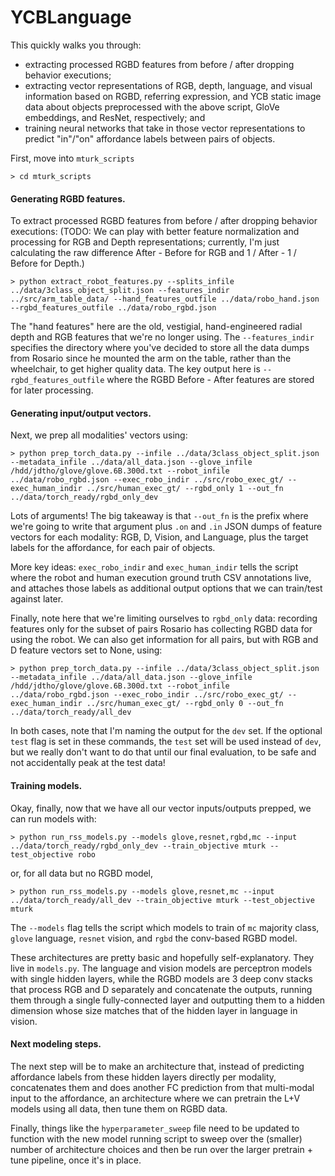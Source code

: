 # YCBLanguage

This quickly walks you through: 
- extracting processed RGBD features from before / after dropping behavior executions;
- extracting vector representations of RGB, depth, language, and visual information based on RGBD, referring expression, and YCB static image data about objects preprocessed with the above script, GloVe embeddings, and ResNet, respectively; and
- training neural networks that take in those vector representations to predict "in"/"on" affordance labels between pairs of objects.

First, move into `mturk_scripts`

`> cd mturk_scripts`

#### Generating RGBD features.

To extract processed RGBD features from before / after dropping behavior executions:
(TODO: We can play with better feature normalization and processing for RGB and Depth representations; currently, I'm just calculating the raw difference After - Before for RGB and 1 / After - 1 / Before for Depth.)

`> python extract_robot_features.py --splits_infile ../data/3class_object_split.json --features_indir ../src/arm_table_data/ --hand_features_outfile ../data/robo_hand.json --rgbd_features_outfile ../data/robo_rgbd.json`

The "hand features" here are the old, vestigial, hand-engineered radial depth and RGB features that we're no longer using. The `--features_indir` specifies the directory where you've decided to store all the data dumps from Rosario since he mounted the arm on the table, rather than the wheelchair, to get higher quality data. The key output here is `--rgbd_features_outfile` where the RGBD Before - After features are stored for later processing.

#### Generating input/output vectors.

Next, we prep all modalities' vectors using:

`> python prep_torch_data.py --infile ../data/3class_object_split.json --metadata_infile ../data/all_data.json --glove_infile /hdd/jdtho/glove/glove.6B.300d.txt --robot_infile ../data/robo_rgbd.json --exec_robo_indir ../src/robo_exec_gt/ --exec_human_indir ../src/human_exec_gt/ --rgbd_only 1 --out_fn ../data/torch_ready/rgbd_only_dev`

Lots of arguments! The big takeaway is that `--out_fn` is the prefix where we're going to write that argument plus `.on` and `.in` JSON dumps of feature vectors for each modality: RGB, D, Vision, and Language, plus the target labels for the affordance, for each pair of objects.

More key ideas: `exec_robo_indir` and `exec_human_indir` tells the script where the robot and human execution ground truth CSV annotations live, and attaches those labels as additional output options that we can train/test against later.

Finally, note here that we're limiting ourselves to `rgbd_only` data: recording features only for the subset of pairs Rosario has collecting RGBD data for using the robot. We can also get information for all pairs, but with RGB and D feature vectors set to None, using:

`> python prep_torch_data.py --infile ../data/3class_object_split.json --metadata_infile ../data/all_data.json --glove_infile /hdd/jdtho/glove/glove.6B.300d.txt --robot_infile ../data/robo_rgbd.json --exec_robo_indir ../src/robo_exec_gt/ --exec_human_indir ../src/human_exec_gt/ --rgbd_only 0 --out_fn ../data/torch_ready/all_dev`

In both cases, note that I'm naming the output for the `dev` set. If the optional `test` flag is set in these commands, the `test` set will be used instead of `dev`, but we really don't want to do that until our final evaluation, to be safe and not accidentally peak at the test data!

#### Training models.

Okay, finally, now that we have all our vector inputs/outputs prepped, we can run models with:

`> python run_rss_models.py --models glove,resnet,rgbd,mc --input ../data/torch_ready/rgbd_only_dev --train_objective mturk --test_objective robo`

or, for all data but no RGBD model, 

`> python run_rss_models.py --models glove,resnet,mc --input ../data/torch_ready/all_dev --train_objective mturk --test_objective mturk`

The `--models` flag tells the script which models to train of `mc` majority class, `glove` language, `resnet` vision, and `rgbd` the conv-based RGBD model.

These architectures are pretty basic and hopefully self-explanatory. They live in `models.py`. The language and vision models are perceptron models with single hidden layers, while the RGBD models are 3 deep conv stacks that process RGB and D separately and concatenate the outputs, running them through a single fully-connected layer and outputting them to a hidden dimension whose size matches that of the hidden layer in language in vision.

#### Next modeling steps.

The next step will be to make an architecture that, instead of predicting affordance labels from these hidden layers directly per modality, concatenates them and does another FC prediction from that multi-modal input to the affordance, an architecture where we can pretrain the L+V models using all data, then tune them on RGBD data.

Finally, things like the `hyperparameter_sweep` file need to be updated to function with the new model running script to sweep over the (smaller) number of architecture choices and then be run over the larger pretrain + tune pipeline, once it's in place.
